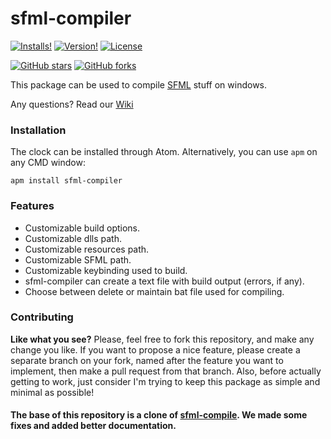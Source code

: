 # sfml-compiler

[![Installs!](https://img.shields.io/apm/dm/sfml-compiler.svg?style=flat-square)](https://atom.io/packages/sfml-compiler)
[![Version!](https://img.shields.io/apm/v/sfml-compiler.svg?style=flat-square)](https://atom.io/packages/sfml-compiler)
[![License](https://img.shields.io/apm/l/sfml-compiler.svg?style=flat-square)](https://github.com/brhaka/sfml-compiler/blob/master/LICENSE)

[![GitHub stars](https://img.shields.io/github/stars/brhaka/sfml-compiler.svg?style=social&label=Star)](https://github.com/brhaka/sfml-compiler)
[![GitHub forks](https://img.shields.io/github/stars/brhaka/sfml-compiler.svg?style=social&label=Fork)](https://github.com/brhaka/sfml-compiler)

This package can be used to compile [SFML](https://www.sfml-dev.org/) stuff on windows.

Any questions? Read our [Wiki](https://github.com/brhaka/sfml-compiler/wiki)

### Installation
The clock can be installed through Atom. Alternatively, you can use `apm` on any CMD window:

`apm install sfml-compiler`

### Features
* Customizable build options.
* Customizable dlls path.
* Customizable resources path.
* Customizable SFML path.
* Customizable keybinding used to build.
* sfml-compiler can create a text file with build output (errors, if any).
* Choose between delete or maintain bat file used for compiling.

### Contributing
**Like what you see?** Please, feel free to fork this repository, and make any change you like. If you
want to propose a nice feature, please create a separate branch on your fork,
named after the feature you want to implement, then make a pull request from that
branch. Also, before actually getting to work, just consider I'm trying to keep
this package as simple and minimal as possible!

#### The base of this repository is a clone of [sfml-compile](https://github.com/87cm1n3r/sfml-compiler). We made some fixes and added better documentation.
